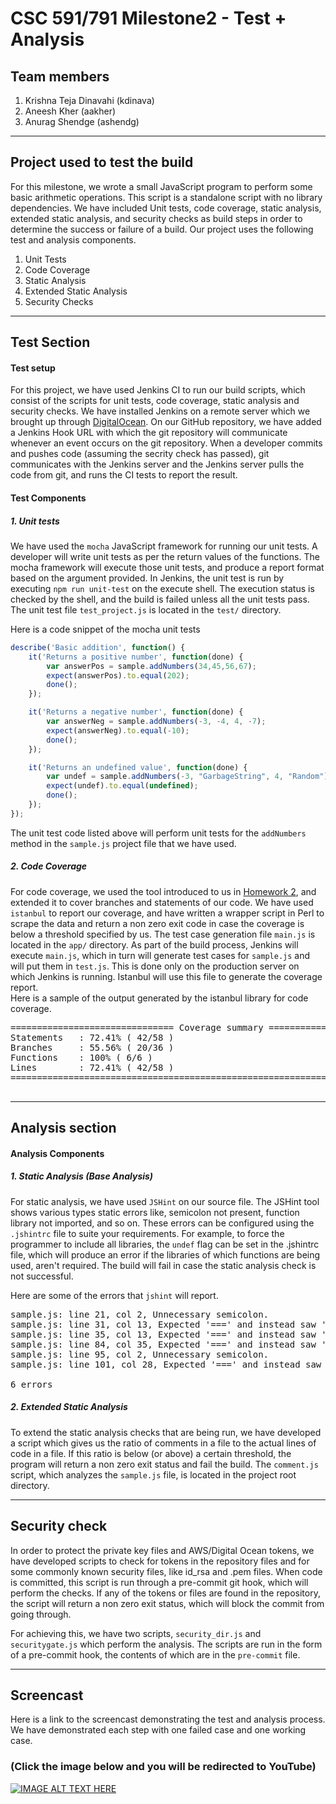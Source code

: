 # CSC 591/791 Milestone2 - Test + Analysis
## Team members
1. Krishna Teja Dinavahi (kdinava) 
2. Aneesh Kher (aakher)
3. Anurag Shendge (ashendg)  

- - - 
 
## Project used to test the build
For this milestone, we wrote a small JavaScript program to perform some basic arithmetic operations. This script is a standalone script with no library dependencies. We have included Unit tests, code coverage, static analysis, extended static analysis, and security checks as build steps in order to determine the success or failure of a build. Our project uses the following test and analysis components.

1. Unit Tests
2. Code Coverage
3. Static Analysis
4. Extended Static Analysis
5. Security Checks

- - - 


## Test Section
#### Test setup  
For this project, we have used Jenkins CI to run our build scripts, which consist of the scripts for unit tests, code coverage, static analysis and security checks. We have installed Jenkins on a remote server which we brought up through [DigitalOcean](https://www.digitalocean.com/). On our GitHub repository, we have added a Jenkins Hook URL with which the git repository will communicate whenever an event occurs on the git repository. When a developer commits and pushes code (assuming the secrity check has passed), git communicates with the Jenkins server and the Jenkins server pulls the code from git, and runs the CI tests to report the result.  

#### Test Components
##### 1. Unit tests
We have used the `mocha` JavaScript framework for running our unit tests. A developer will write unit tests as per the return values of the functions. The mocha framework will execute those unit tests, and produce a report format based on the argument provided. In Jenkins, the unit test is run by executing `npm run unit-test` on the execute shell. The execution status is checked by the shell, and the build is failed unless all the unit tests pass. The unit test file `test_project.js` is located in the `test/` directory.

Here is a code snippet of the mocha unit tests
```javascript
describe('Basic addition', function() {
	it('Returns a positive number', function(done) {
		var answerPos = sample.addNumbers(34,45,56,67);
		expect(answerPos).to.equal(202);
		done();
	});

	it('Returns a negative number', function(done) {
		var answerNeg = sample.addNumbers(-3, -4, 4, -7);
		expect(answerNeg).to.equal(-10);
        done();
	});

	it('Returns an undefined value', function(done) {
		var undef = sample.addNumbers(-3, "GarbageString", 4, "Random");
		expect(undef).to.equal(undefined);
		done();
	});
});
```  
  
The unit test code listed above will perform unit tests for the `addNumbers` method in the `sample.js` project file that we have used.  
  

##### 2. Code Coverage
For code coverage, we used the tool introduced to us in [Homework 2](https://github.com/CSC-DevOps/Course/blob/master/HW/HW2.md), and extended it to cover branches and statements of our code. We have used `istanbul` to report our coverage, and have written a wrapper script in Perl to scrape the data and return a non zero exit code in case the coverage is below a threshold specified by us. The test case generation file `main.js` is located in the `app/` directory. As part of the build process, Jenkins will execute `main.js`, which in turn will generate test cases for `sample.js` and will put them in `test.js`. This is done only on the production server on which Jenkins is running. Istanbul will use this file to generate the coverage report.  
Here is a sample of the output generated by the istanbul library for code coverage.  
<pre>
=============================== Coverage summary ===============================
Statements   : 72.41% ( 42/58 )
Branches     : 55.56% ( 20/36 )
Functions    : 100% ( 6/6 )
Lines        : 72.41% ( 42/58 )
================================================================================

</pre>  
  


- - -
  
  
## Analysis section
#### Analysis Components
##### 1. Static Analysis (Base Analysis)
For static analysis, we have used `JSHint` on our source file. The JSHint tool shows various types static errors like, semicolon not present, function library not imported, and so on. These errors can be configured using the `.jshintrc` file to suite your requirements. For example, to force the programmer to include all libraries, the `undef` flag can be set in the .jshintrc file, which will produce an error if the libraries of which functions are being used, aren't required. The build will fail in case the static analysis check is not successful.  
  
Here are some of the errors that `jshint` will report.  
<pre>
sample.js: line 21, col 2, Unnecessary semicolon.
sample.js: line 31, col 13, Expected '===' and instead saw '=='.
sample.js: line 35, col 13, Expected '===' and instead saw '=='.
sample.js: line 84, col 35, Expected '===' and instead saw '=='.
sample.js: line 95, col 2, Unnecessary semicolon.
sample.js: line 101, col 28, Expected '===' and instead saw '=='.

6 errors
</pre>  

##### 2. Extended Static Analysis
To extend the static analysis checks that are being run, we have developed a script which gives us the ratio of comments in a file to the actual lines of code in a file. If this ratio is below (or above) a certain threshold, the program will return a non zero exit status and fail the build. The `comment.js` script, which analyzes the `sample.js` file, is located in the project root directory.   

- - -

## Security check  
In order to protect the private key files and AWS/Digital Ocean tokens, we have developed scripts to check for tokens in the repository files and for some commonly known security files, like id_rsa and .pem files. When code is committed, this script is run through a pre-commit git hook, which will perform the checks. If any of the tokens or files are found in the repository, the script will return a non zero exit status, which will block the commit from going through.  

For achieving this, we have two scripts, `security_dir.js` and `securitygate.js` which perform the analysis. The scripts are run in the form of a pre-commit hook, the contents of which are in the `pre-commit` file.  

- - -

## Screencast  
Here is a link to the screencast demonstrating the test and analysis process. We have demonstrated each step with one failed case and one working case.

### (Click the image below  and you will be redirected to YouTube)
[![IMAGE ALT TEXT HERE](http://img.youtube.com/vi/azplTOtj5m4/0.jpg)](https://youtu.be/azplTOtj5m4)

